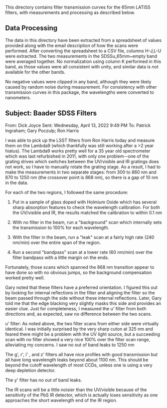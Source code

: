 This directory contains filter transmission curves for the 65mm LATISS
filters, with measurements and processing as described below.

Data Processing
---------------

The data in this directory have been extracted from a spreadsheet of
values provided along with the email description of how the scans were
performed.  After converting the spreadsheet to a CSV file, columns
H-J,L-U were extracted.  The two measurements in the SDSSu_65mm~empty
band were averaged together.  No normalization using column K
performed in this band, as those values were all consistent with
unity, and similar data is not available for the other bands.

No negative values were clipped in any band, although they were likely
caused by random noise during measurement.  For consistency with other
transmission curves in this package, the wavelengths were converted to
nanometers.


Subject: Baader SDSS Filters
----------------------------

From: Dick Joyce
Sent: Wednesday, April 13, 2022 9:49 PM
To: Patrick Ingraham; Gary Poczulp; Ron Harris

I was able to pick up the LSST filters from Ron Harris today and measure them on
the Lambda9 (which thankfully was still working after a >2 year hiatus).  The
Lambda9 works pretty well for a 35 year old spectrometer which was last
refurbished in 2011, with only one problem--one of the grating drives which
switches between the UV/visible and IR gratings does not work, so I have to
manually rotate the grating stage.  As a result, I had to make the measurements
in two separate stages: from 300 to 860 nm and 870 to 1250 nm (the crossover
point is 868 nm), so there is a gap of 10 nm in the data.

For each of the two regions, I followed the same procedure:

1.  Put in a sample of glass doped with Holmium Oxide which has several sharp
absorption features to check the wavelength calibration.  For both the
UV/visible and IR, the results matched the calibration to within 0.1 nm

2.  With no filter in the beam, run a "background" scan which internally sets
the transmission to 100% for each wavelength.

3.  With the filter in the beam, run a "leak" scan at a fairly high rate
(240 nm/min) over the entire span of the region.

4.  Run a second "bandpass" scan at a lower rate (60 nm/min) over the filter
bandpass with a little margin on the ends.

Fortunately, those scans which spanned the 868 nm transition appear to have done
so with no obvious jumps, so the background compensation worked pretty well.

Gary noted that these filters have a preferred orientation.  I figured this out
by looking for internal reflections in the filter and aligning the filter so the
beam passed through the side without these internal reflections.  Later, Gary
told me that the edge blacking very slightly masks this side and provides an
easier clue.  Just for completeness, I measured the u' filter from both
directions and, as expected, saw no difference between the two scans.

u' filter:  As noted above, the two filter scans from either side were virtually
identical.  I was initially surprised by the very sharp cuton at 325 nm and
feared there might be a problem with the UV light source, but a succeeding scan
with no filter showed a very nice 100% over the filter scan range, alleviating
my concerns.  I saw no out of band leaks to 1250 nm

The g', r',  i' , and z' filters all have nice profiles with good transmission
but all have long wavelength leaks beyond about 1100 nm. This should be beyond
the cutoff wavelength of most CCDs, unless one is using a very deep depletion
detector.

The y' filter has no out of band leaks.

The IR scans will be a little noisier than the UV/visible because of the
sensitivity of the PbS IR detector, which is actually loses sensitivity as one
approaches the short wavelength end of the IR region.
